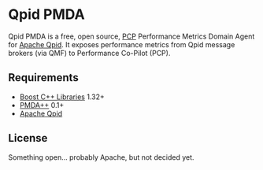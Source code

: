 # Qpid PMDA

Qpid PMDA is a free, open source, [PCP](http://oss.sgi.com/projects/pcp/)
Performance Metrics Domain Agent for [Apache Qpid](http://qpid.apache.org/). It
exposes performance metrics from Qpid message brokers (via QMF) to Performance
Co-Pilot (PCP).

## Requirements

* [Boost C++ Libraries](http://www.boost.org/) 1.32+
* [PMDA++](https://github.com/pcolby/pcp-pmda-cpp) 0.1+
* [Apache Qpid](http://qpid.apache.org/)

## License

Something open... probably Apache, but not decided yet.
